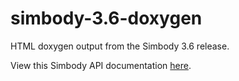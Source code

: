# simbody-3.6-doxygen
HTML doxygen output from the Simbody 3.6 release.

View this Simbody API documentation [here](https://simbody.github.io/simbody-3.6-doxygen).
